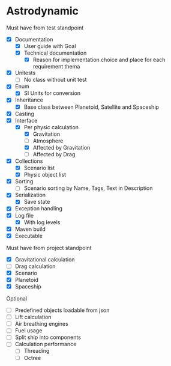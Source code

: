 # Astrodynamic

Must have from test standpoint
- [X] Documentation
    - [X] User guide with Goal
    - [X] Technical documentation
        - [X] Reason for implementation choice and place for each requirement thema
- [X] Unitests
    - [ ] No class without unit test
- [X] Enum
    - [X] SI Units for conversion
- [X] Inheritance
    - [X] Base class between Planetoid, Satellite and Spaceship
- [X] Casting
- [X] Interface
    - [X] Per physic calculation
        - [X] Gravitation
        - [ ] Atmosphere
        - [X] Affected by Gravitation
        - [ ] Affected by Drag
- [X] Collections
    - [X] Scenario list
    - [X] Physic object list
- [X] Sorting
    - [ ] Scenario sorting by Name, Tags, Text in Description
- [X] Serialization
    - [X] Save state
- [X] Exception handling
- [X] Log file
    - [X] With log levels
- [X] Maven build
- [X] Executable

Must have from project standpoint
- [X] Gravitational calculation
- [ ] Drag calculation
- [X] Scenario
- [X] Planetoid
- [X] Spaceship

Optional
- [ ] Predefined objects loadable from json
- [ ] Lift calculation
- [ ] Air breathing engines
- [ ] Fuel usage
- [ ] Split ship into components
- [ ] Calculation performance
    - [ ] Threading
    - [ ] Octree
